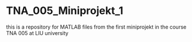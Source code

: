# TNA_005_Miniprojekt_1
this is a repository for MATLAB files from the first miniprojekt in the course TNA 005 at LIU university
